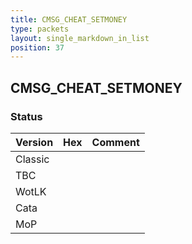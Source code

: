 ```yaml
---
title: CMSG_CHEAT_SETMONEY
type: packets
layout: single_markdown_in_list
position: 37
---
```


## CMSG_CHEAT_SETMONEY

### Status

Version    | Hex        | Comment
---------- | ---------- | ---------- 
Classic    |            |
TBC        |            |
WotLK      |            |
Cata       |            |
MoP        |            |